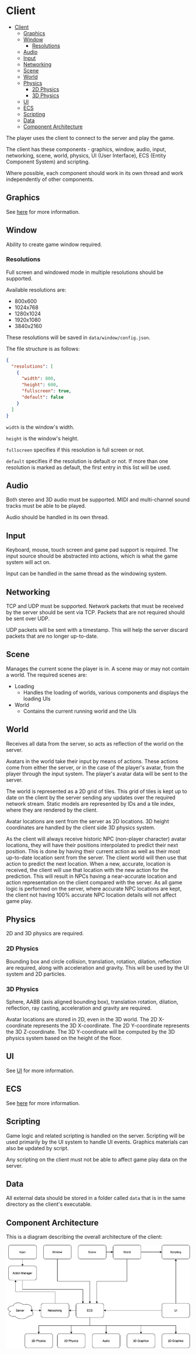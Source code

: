 # Client

- [Client](#client)
  - [Graphics](#graphics)
  - [Window](#window)
    - [Resolutions](#resolutions)
  - [Audio](#audio)
  - [Input](#input)
  - [Networking](#networking)
  - [Scene](#scene)
  - [World](#world)
  - [Physics](#physics)
    - [2D Physics](#2d-physics)
    - [3D Physics](#3d-physics)
  - [UI](#ui)
  - [ECS](#ecs)
  - [Scripting](#scripting)
  - [Data](#data)
  - [Component Architecture](#component-architecture)

The player uses the client to connect to the server and play the game.

The client has these components - graphics, window, audio, input, networking, scene, world, physics, UI (User Interface), ECS (Entity Component System) and scripting.

Where possible, each component should work in its own thread and work independently of other components.

## Graphics

See [here](graphics.md) for more information.

## Window

Ability to create game window required.

### Resolutions

Full screen and windowed mode in multiple resolutions should be supported.

Available resolutions are:

* 800x600
* 1024x768
* 1280x1024
* 1920x1080
* 3840x2160

These resolutions will be saved in `data/window/config.json`.

The file structure is as follows:

```json
{
  "resolutions": [
    {
      "width": 800,
      "height": 600,
      "fullscreen": true,
      "default": false
    }
  ]
}
```

`width` is the window's width.

`height` is the window's height.

`fullscreen` specifies if this resolution is full screen or not.

`default` specifies if the resolution is default or not. If more than one resolution is marked as default, the first entry in this list will be used.

## Audio

Both stereo and 3D audio must be supported. MIDI and multi-channel sound tracks must be able to be played.

Audio should be handled in its own thread.

## Input

Keyboard, mouse, touch screen and game pad support is required. The input source should be abstracted into actions, which is what the game system will act on.

Input can be handled in the same thread as the windowing system.

## Networking

TCP and UDP must be supported. Network packets that must be received by the server should be sent via TCP. Packets that are not required should be sent over UDP.

UDP packets will be sent with a timestamp. This will help the server discard packets that are no longer up-to-date.

## Scene

Manages the current scene the player is in. A scene may or may not contain a world. The required scenes are:

- Loading
  - Handles the loading of worlds, various components and displays the loading UIs
- World
  - Contains the current running world and the UIs

## World

Receives all data from the server, so acts as reflection of the world on the server.

Avatars in the world take their input by means of actions. These actions come from either the server, or in the case of the player's avatar, from the player through the input system. The player's avatar data will be sent to the server.

The world is represented as a 2D grid of tiles. This grid of tiles is kept up to date on the client by the server sending any updates over the required network stream. Static models are represented by IDs and a tile index, where they are rendered by the client.

Avatar locations are sent from the server as 2D locations. 3D height coordinates are handled by the client side 3D physics system.

As the client will always receive historic NPC (non-player character) avatar locations, they will have their positions interpolated to predict their next position. This is done by having their current action as well as their most up-to-date location sent from the server. The client world will then use that action to predict the next location. When a new, accurate, location is received, the client will use that location with the new action for the prediction. This will result in NPCs having a near-accurate location and action representation on the client compared with the server. As all game logic is performed on the server, where accurate NPC locations are kept, the client not having 100% accurate NPC location details will not affect game play.

## Physics

2D and 3D physics are required.

### 2D Physics

Bounding box and circle collision, translation, rotation, dilation, reflection are required, along with acceleration and gravity. This will be used by the UI system and 2D particles.

### 3D Physics

Sphere, AABB (axis aligned bounding box), translation rotation, dilation, reflection, ray casting, acceleration and gravity are required.

Avatar locations are stored in 2D, even in the 3D world. The 2D X-coordinate represents the 3D X-coordinate. The 2D Y-coordinate represents the 3D Z-coordinate. The 3D Y-coordinate will be computed by the 3D physics system based on the height of the floor.

## UI

See [UI](ui.md) for more information.

## ECS

See [here](entity_component_system.md) for more information.

## Scripting

Game logic and related scripting is handled on the server. Scripting will be used primarily by the UI system to handle UI events. Graphics materials can also be updated by script.

Any scripting on the client must not be able to affect game play data on the server.

## Data

All external data should be stored in a folder called `data` that is in the same directory as the client's executable.

## Component Architecture

This is a diagram describing the overall architecture of the client:

![Overall Client Architecture](images/client_architecture.drawio.png)
